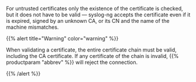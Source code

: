 ---
---
<!-- DISCLAIMER: This file is based on the syslog-ng Open Source Edition documentation https://github.com/balabit/syslog-ng-ose-guides/commit/2f4a52ee61d1ea9ad27cb4f3168b95408fddfdf2 and is used under the terms of The syslog-ng Open Source Edition Documentation License. The file has been modified by Axoflow. -->
For untrusted certificates only the existence of the certificate is checked, but it does not have to be valid — syslog-ng accepts the certificate even if it is expired, signed by an unknown CA, or its CN and the name of the machine mismatches.

{{% alert title="Warning" color="warning" %}}

When validating a certificate, the entire certificate chain must be valid, including the CA certificate. If any certificate of the chain is invalid, {{% productparam "abbrev" %}} will reject the connection.

{{% /alert %}}

